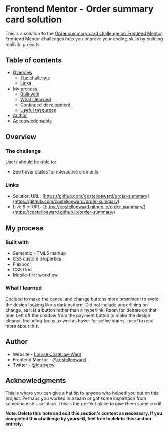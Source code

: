# Frontend Mentor - Order summary card solution

This is a solution to the [Order summary card challenge on Frontend Mentor](https://www.frontendmentor.io/challenges/order-summary-component-QlPmajDUj). Frontend Mentor challenges help you improve your coding skills by building realistic projects. 

## Table of contents

- [Overview](#overview)
  - [The challenge](#the-challenge)
  - [Links](#links)
- [My process](#my-process)
  - [Built with](#built-with)
  - [What I learned](#what-i-learned)
  - [Continued development](#continued-development)
  - [Useful resources](#useful-resources)
- [Author](#author)
- [Acknowledgments](#acknowledgments)


## Overview

### The challenge

Users should be able to:

- See hover states for interactive elements


### Links

- Solution URL: [https://github.com/costelloeward/order-summary](https://github.com/costelloeward/order-summary)
- Live Site URL: [https://costelloeward.github.io/order-summary/](https://costelloeward.github.io/order-summary/)

## My process

### Built with

- Semantic HTML5 markup
- CSS custom properties
- Flexbox
- CSS Grid
- Mobile-first workflow



### What I learned

Decided to make the cancel and change buttons more prominent to avoid the design looking like a dark pattern. 
Did not include underlining on change, as it is a button rather than a hyperlink. Room for debate on that one!
Left off the shadow from the payment button to make the design cleaner.
Including focus as well as hover for active states, need to read more about this.


## Author

- Website - [Louise Costelloe-Ward](https://www.costelloeward.design)
- Frontend Mentor - [@costelloeward](https://www.frontendmentor.io/profile/costelloeward)
- Twitter - [@louisecw](https://www.twitter.com/louisecw)



## Acknowledgments

This is where you can give a hat tip to anyone who helped you out on this project. Perhaps you worked in a team or got some inspiration from someone else's solution. This is the perfect place to give them some credit.

**Note: Delete this note and edit this section's content as necessary. If you completed this challenge by yourself, feel free to delete this section entirely.**
